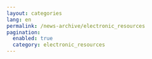 ```yaml
---
layout: categories
lang: en
permalink: /news-archive/electronic_resources
pagination: 
  enabled: true
  category: electronic_resources
---
```

